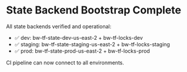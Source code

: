# State Backend Bootstrap Complete

All state backends verified and operational:
- ✅ dev: bw-tf-state-dev-us-east-2 + bw-tf-locks-dev 
- ✅ staging: bw-tf-state-staging-us-east-2 + bw-tf-locks-staging
- ✅ prod: bw-tf-state-prod-us-east-2 + bw-tf-locks-prod

CI pipeline can now connect to all environments.
